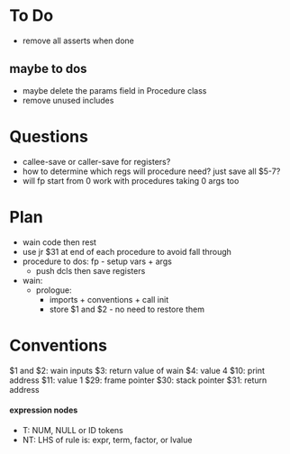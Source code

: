 # To Do
- remove all asserts when done

## maybe to dos
- maybe delete the params field in Procedure class
- remove unused includes

# Questions
- callee-save or caller-save for registers?
- how to determine which regs will procedure need? just save all $5-7?
- will fp start from 0 work with procedures taking 0 args too

# Plan
- wain code then rest
- use jr $31 at end of each procedure to avoid fall through
- procedure to dos: fp - setup vars + args
    - push dcls then save registers
- wain:
    - prologue: 
        - imports + conventions + call init
        - store $1 and $2 - no need to restore them


# Conventions
$1 and $2: wain inputs
$3: return value of wain
$4: value 4
$10: print address
$11: value 1
$29: frame pointer
$30: stack pointer
$31: return address

#### expression nodes
- T: NUM, NULL or ID tokens
- NT: LHS of rule is: expr, term, factor, or lvalue

